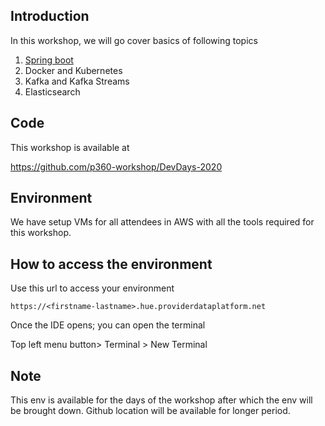 ## Introduction
In this workshop, we will go cover basics of following topics
1. [Spring boot](SpringBoot)
2. Docker and Kubernetes
3. Kafka and Kafka Streams
4. Elasticsearch 

## Code 

This workshop is available at 

https://github.com/p360-workshop/DevDays-2020


## Environment

We have setup VMs for all attendees in AWS with all the tools required for this workshop. 

## How to access the environment

Use this url to access your environment

`https://<firstname-lastname>.hue.providerdataplatform.net`


Once the IDE opens; you can open the terminal  

Top left menu button> Terminal > New Terminal

## Note
This env is available for the days of the workshop after which the env will be brought down. Github location will be available for longer period. 
